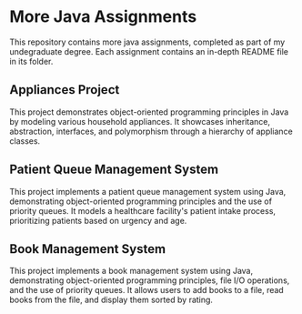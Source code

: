 # More Java Assignments
This repository contains more java assignments, completed as part of my undegraduate degree. Each assignment contains an in-depth README file in its folder.
## Appliances Project
This project demonstrates object-oriented programming principles in Java by modeling various household appliances. It showcases inheritance, abstraction, interfaces, and polymorphism through a hierarchy of appliance classes.
## Patient Queue Management System
This project implements a patient queue management system using Java, demonstrating object-oriented programming principles and the use of priority queues. It models a healthcare facility's patient intake process, prioritizing patients based on urgency and age.
## Book Management System
This project implements a book management system using Java, demonstrating object-oriented programming principles, file I/O operations, and the use of priority queues. It allows users to add books to a file, read books from the file, and display them sorted by rating.